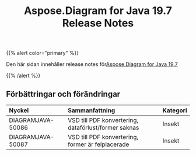 ﻿---
title: Aspose.Diagram for Java 19.7 Release Notes
type: docs
weight: 60
url: /sv/java/aspose-diagram-for-java-19-7-release-notes/
---
{{% alert color="primary" %}} 

Den här sidan innehåller release notes för[Aspose.Diagram for Java 19.7](https://docs.aspose.com/diagram/java/aspose-diagram-for-java-19-7-release-notes/)

{{% /alert %}} 
## **Förbättringar och förändringar**

|**Nyckel**|**Sammanfattning**|**Kategori**|
|:- |:- |:- |
|DIAGRAMJAVA-50086|VSD till PDF konvertering, dataförlust/former saknas|Insekt|
|DIAGRAMJAVA-50087|VSD till PDF konvertering, former är felplacerade|Insekt|


